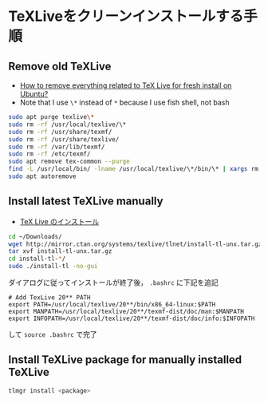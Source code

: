 # TeXLiveをクリーンインストールする手順

## Remove old TeXLive

- [How to remove everything related to TeX Live for fresh install on Ubuntu?](https://tex.stackexchange.com/questions/95483/how-to-remove-everything-related-to-tex-live-for-fresh-install-on-ubuntu)
- Note that I use `\*` instead of `*` because I use fish shell, not bash

```bash
sudo apt purge texlive\*
sudo rm -rf /usr/local/texlive/\*
sudo rm -rf /usr/share/texmf/
sudo rm -rf /usr/share/texlive/
sudo rm -rf /var/lib/texmf/
sudo rm -rf /etc/texmf/
sudo apt remove tex-common --purge
find -L /usr/local/bin/ -lname /usr/local/texlive/\*/bin/\* | xargs rm
sudo apt autoremove
```

## Install latest TeXLive manually

- [TeX Live のインストール](https://texwiki.texjp.org/?Linux#texliveinstall)

```bash
cd ~/Downloads/
wget http://mirror.ctan.org/systems/texlive/tlnet/install-tl-unx.tar.gz
tar xvf install-tl-unx.tar.gz
cd install-tl-*/
sudo ./install-tl -no-gui
```

ダイアログに従ってインストールが終了後， `.bashrc` に下記を追記

```bashrc
# Add TexLive 20** PATH
export PATH=/usr/local/texlive/20**/bin/x86_64-linux:$PATH
export MANPATH=/usr/local/texlive/20**/texmf-dist/doc/man:$MANPATH
export INFOPATH=/usr/local/texlive/20**/texmf-dist/doc/info:$INFOPATH
```

して `source .bashrc` で完了

## Install TeXLive package for manually installed TeXLive

```bash
tlmgr install <package>
```
